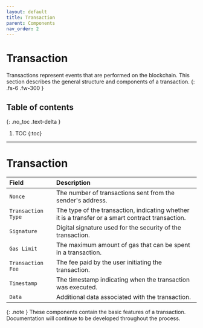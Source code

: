 ```yaml
---
layout: default
title: Transaction
parent: Components
nav_order: 2
---
```


# Transaction
Transactions represent events that are performed on the blockchain. This section describes the general structure and components of a transaction.
{: .fs-6 .fw-300 }

## Table of contents
{: .no_toc .text-delta }

1. TOC
{:toc}

---

# Transaction

| Field           | Description                                                         |
| :-------------- | :------------------------------------------------------------------ |
| `Nonce`         | The number of transactions sent from the sender's address.          |
| `Transaction Type` | The type of the transaction, indicating whether it is a transfer or a smart contract transaction. |
| `Signature`     | Digital signature used for the security of the transaction.          |
| `Gas Limit`     | The maximum amount of gas that can be spent in a transaction.        |
| `Transaction Fee` | The fee paid by the user initiating the transaction.               |
| `Timestamp`     | The timestamp indicating when the transaction was executed.          |
| `Data`          | Additional data associated with the transaction.                     |

{: .note }
These components contain the basic features of a transaction. Documentation will continue to be developed throughout the process.

